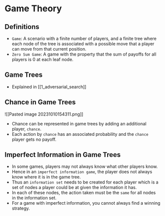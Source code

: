# Game Theory

## Definitions
* `Game`: A scenario with a finite number of players, and a finite tree where each node of the tree is associated with a possible move that a player can move from that current position.
* `Zero Sum Game`: A game with the property that the sum of payoffs for all players is 0 at each leaf node.
## Game Trees
* Explained in [[1_adversarial_search]]
## Chance in Game Trees
![[Pasted image 20231010154311.png]]
* Chance can be represented in game trees by adding an additional player, `chance`.
* Each action by `chance` has an associated probability and the `chance` player gets no payoff.
## Imperfect Information in Game Trees
* In some games, players may not always know what other players know.
* Hence in an `imperfect information game`, the player does not always know where it is in the game tree.
* Thus an `information set` needs to be created for each player which is a set of nodes a player could be at given the information it has.
* In each of these nodes, the action taken must be the `same` for all nodes in the information set.
* For a game with imperfect information, you cannot always find a winning strategy.

